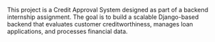 This project is a Credit Approval System designed as part of a backend internship assignment.
The goal is to build a scalable Django-based backend that evaluates customer creditworthiness, manages loan applications, and processes financial data.
